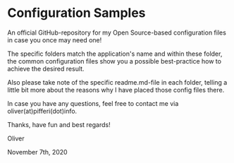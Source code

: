 # Configuration Samples
An official GitHub-repository for my Open Source-based configuration files in case you once may need one!

The specific folders match the application's name and within these folder, the common configuration files show you a possible best-practice how to achieve the desired result.

Also please take note of the specific readme.md-file in each folder, telling a little bit more about the reasons why I have placed those config files there.

In case you have any questions, feel free to contact me via oliver(at)pifferi(dot)info.

Thanks, have fun and best regards!

Oliver

November 7th, 2020

